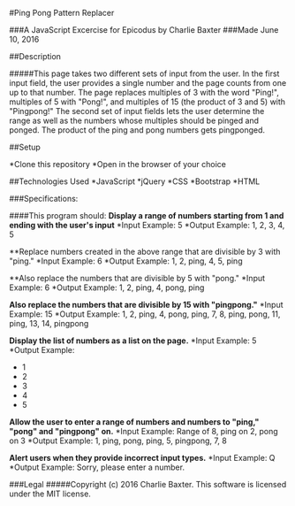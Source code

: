 
#Ping Pong Pattern Replacer

###A JavaScript Excercise for Epicodus by Charlie Baxter
###Made June 10, 2016


##Description

#####This page takes two different sets of input from the user.  In the first input field, the user provides a single number and the page counts from one up to that number.  The page replaces multiples of 3 with the word "Ping!", multiples of 5 with "Pong!", and multiples of 15 (the product of 3 and 5) with "Pingpong!"  The second set of input fields lets the user determine the range as well as the numbers whose multiples should be pinged and ponged.  The product of the ping and pong numbers gets pingponged.

##Setup

*Clone this repository
*Open in the browser of your choice

##Technologies Used
*JavaScript
*jQuery
*CSS
*Bootstrap
*HTML

###Specifications:

####This program should:
**Display a range of numbers starting from 1 and ending with the user's input**
  *Input Example: 5
  *Output Example: 1, 2, 3, 4, 5

**Replace numbers created in the above range that are divisible by 3 with "ping."
  *Input Example: 6
  *Output Example: 1, 2, ping, 4, 5, ping

**Also replace the numbers that are divisible by 5 with "pong."
  *Input Example: 6
  *Output Example: 1, 2, ping, 4, pong, ping

**Also replace the numbers that are divisible by 15 with "pingpong."**
  *Input Example: 15
  *Output Example: 1, 2, ping, 4, pong, ping, 7, 8, ping, pong, 11, ping, 13, 14, pingpong

**Display the list of numbers as a list on the page.**
  *Input Example: 5
  *Output Example:
  *  1
  *  2
  *  3
  *  4
  *  5

**Allow the user to enter a range of numbers and numbers to "ping," "pong" and "pingpong" on.**
  *Input Example: Range of 8, ping on 2, pong on 3
  *Output Example: 1, ping, pong, ping, 5, pingpong, 7, 8

**Alert users when they provide incorrect input types.**
  *Input Example: Q
  *Output Example: Sorry, please enter a number.

###Legal
#####Copyright (c) 2016 Charlie Baxter. This software is licensed under the MIT license.
